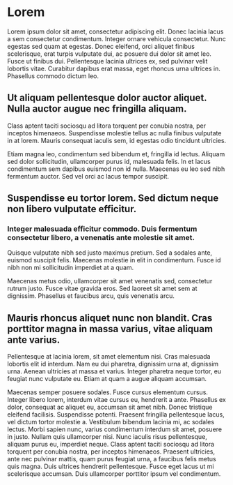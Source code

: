 # Lorem

Lorem ipsum dolor sit amet, consectetur adipiscing elit. Donec lacinia lacus a sem consectetur condimentum. Integer ornare vehicula consectetur. Nunc egestas sed quam at egestas. Donec eleifend, orci aliquet finibus scelerisque, erat turpis vulputate dui, ac posuere dui dolor sit amet leo. Fusce ut finibus dui. Pellentesque lacinia ultrices ex, sed pulvinar velit lobortis vitae. Curabitur dapibus erat massa, eget rhoncus urna ultrices in. Phasellus commodo dictum leo.

## Ut aliquam pellentesque dolor auctor aliquet. Nulla auctor augue nec fringilla aliquam.

Class aptent taciti sociosqu ad litora torquent per conubia nostra, per inceptos himenaeos. Suspendisse molestie tellus ac nulla finibus vulputate in at lorem. Mauris consequat iaculis sem, id egestas odio tincidunt ultricies.

Etiam magna leo, condimentum sed bibendum et, fringilla id lectus. Aliquam sed dolor sollicitudin, ullamcorper purus id, malesuada felis. In et lacus condimentum sem dapibus euismod non id nulla. Maecenas eu leo sed nibh fermentum auctor. Sed vel orci ac lacus tempor suscipit.

## Suspendisse eu tortor lorem. Sed dictum neque non libero vulputate efficitur.

### Integer malesuada efficitur commodo. Duis fermentum consectetur libero, a venenatis ante molestie sit amet.

Quisque vulputate nibh sed justo maximus pretium. Sed a sodales ante, euismod suscipit felis. Maecenas molestie in elit in condimentum. Fusce id nibh non mi sollicitudin imperdiet at a quam.

Maecenas metus odio, ullamcorper sit amet venenatis sed, consectetur rutrum justo. Fusce vitae gravida eros. Sed laoreet sit amet sem at dignissim. Phasellus et faucibus arcu, quis venenatis arcu.

## Mauris rhoncus aliquet nunc non blandit. Cras porttitor magna in massa varius, vitae aliquam ante varius.

Pellentesque at lacinia lorem, sit amet elementum nisi. Cras malesuada lobortis elit id interdum. Nam eu dui pharetra, dignissim urna at, dignissim urna. Aenean ultricies at massa et varius. Integer pharetra neque tortor, eu feugiat nunc vulputate eu. Etiam at quam a augue aliquam accumsan.

Maecenas semper posuere sodales. Fusce cursus elementum cursus. Integer libero lorem, interdum vitae cursus eu, hendrerit a ante. Phasellus ex dolor, consequat ac aliquet eu, accumsan sit amet nibh. Donec tristique eleifend facilisis. Suspendisse potenti. Praesent fringilla pellentesque lacus, vel dictum tortor molestie a. Vestibulum bibendum lacinia mi, ac sodales lectus. Morbi sapien nunc, varius condimentum interdum sit amet, posuere in justo. Nullam quis ullamcorper nisi. Nunc iaculis risus pellentesque, aliquam purus eu, imperdiet neque. Class aptent taciti sociosqu ad litora torquent per conubia nostra, per inceptos himenaeos. Praesent ultricies, ante nec pulvinar mattis, quam purus feugiat urna, a faucibus felis metus quis magna. Duis ultrices hendrerit pellentesque. Fusce eget lacus ut mi scelerisque accumsan. Duis ullamcorper porttitor ipsum vel condimentum.
